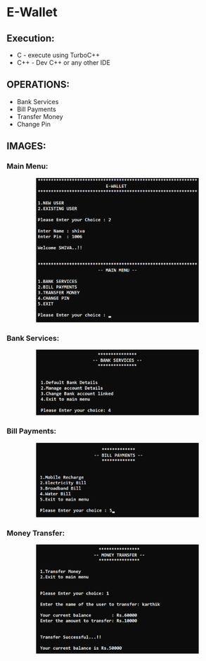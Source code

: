 # E-Wallet

## Execution:
- C   - execute using TurboC++
- C++ - Dev C++ or any other IDE

## OPERATIONS:
  - Bank Services
  - Bill Payments
  - Transfer Money
  - Change Pin

## IMAGES:

### Main Menu:
<p align="center">
  <img alt="main_image" width="370" src="https://github.com/GSK-10/E-Wallet/blob/master/images/main_image.png">
</p>

### Bank Services:
<p align="center">
  <img alt="main_image" width="370" src="https://github.com/GSK-10/E-Wallet/blob/master/images/bank_services.png">
</p>

### Bill Payments:
<p align="center">
  <img alt="main_image" width="370" src="https://github.com/GSK-10/E-Wallet/blob/master/images/bill_payments.png">
</p>

### Money Transfer:
<p align="center">
  <img alt="main_image" width="370" src="https://github.com/GSK-10/E-Wallet/blob/master/images/money_transfer.png">
</p>
